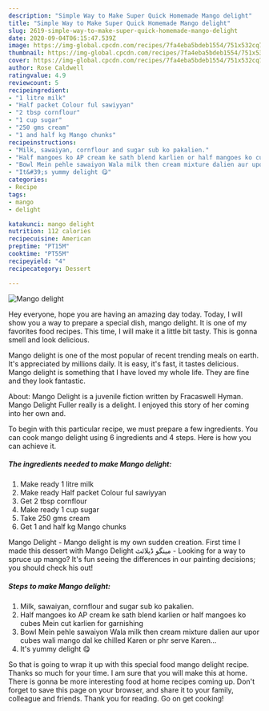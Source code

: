 ```yaml
---
description: "Simple Way to Make Super Quick Homemade Mango delight"
title: "Simple Way to Make Super Quick Homemade Mango delight"
slug: 2619-simple-way-to-make-super-quick-homemade-mango-delight
date: 2020-09-04T06:15:47.539Z
image: https://img-global.cpcdn.com/recipes/7fa4eba5bdeb1554/751x532cq70/mango-delight-recipe-main-photo.jpg
thumbnail: https://img-global.cpcdn.com/recipes/7fa4eba5bdeb1554/751x532cq70/mango-delight-recipe-main-photo.jpg
cover: https://img-global.cpcdn.com/recipes/7fa4eba5bdeb1554/751x532cq70/mango-delight-recipe-main-photo.jpg
author: Rose Caldwell
ratingvalue: 4.9
reviewcount: 5
recipeingredient:
- "1 litre milk"
- "Half packet Colour ful sawiyyan"
- "2 tbsp cornflour"
- "1 cup sugar"
- "250 gms cream"
- "1 and half kg Mango chunks"
recipeinstructions:
- "Milk, sawaiyan, cornflour and sugar sub ko pakalien."
- "Half mangoes ko AP cream ke sath blend karlien or half mangoes ko cubes Mein cut karlien for garnishing"
- "Bowl Mein pehle sawaiyon Wala milk then cream mixture dalien aur upor cubes wali mango dal ke chilled Karen or phr serve Karen..."
- "It&#39;s yummy delight 😋"
categories:
- Recipe
tags:
- mango
- delight

katakunci: mango delight 
nutrition: 112 calories
recipecuisine: American
preptime: "PT15M"
cooktime: "PT55M"
recipeyield: "4"
recipecategory: Dessert

---
```



![Mango delight](https://img-global.cpcdn.com/recipes/7fa4eba5bdeb1554/751x532cq70/mango-delight-recipe-main-photo.jpg)

Hey everyone, hope you are having an amazing day today. Today, I will show you a way to prepare a special dish, mango delight. It is one of my favorites food recipes. This time, I will make it a little bit tasty. This is gonna smell and look delicious.

Mango delight is one of the most popular of recent trending meals on earth. It's appreciated by millions daily. It is easy, it's fast, it tastes delicious. Mango delight is something that I have loved my whole life. They are fine and they look fantastic.

About: Mango Delight is a juvenile fiction written by Fracaswell Hyman. Mango Delight Fuller really is a delight. I enjoyed this story of her coming into her own and.


To begin with this particular recipe, we must prepare a few ingredients. You can cook mango delight using 6 ingredients and 4 steps. Here is how you can achieve it.

<!--inarticleads1-->

##### The ingredients needed to make Mango delight:

1. Make ready 1 litre milk
1. Make ready Half packet Colour ful sawiyyan
1. Get 2 tbsp cornflour
1. Make ready 1 cup sugar
1. Take 250 gms cream
1. Get 1 and half kg Mango chunks


Mango Delight - Mango delight is my own sudden creation. First time I made this dessert with Mango Delight مینگو ڈیلائٹ - Looking for a way to spruce up mango? It&#39;s fun seeing the differences in our painting decisions; you should check his out! 

<!--inarticleads2-->

##### Steps to make Mango delight:

1. Milk, sawaiyan, cornflour and sugar sub ko pakalien.
1. Half mangoes ko AP cream ke sath blend karlien or half mangoes ko cubes Mein cut karlien for garnishing
1. Bowl Mein pehle sawaiyon Wala milk then cream mixture dalien aur upor cubes wali mango dal ke chilled Karen or phr serve Karen...
1. It&#39;s yummy delight 😋




So that is going to wrap it up with this special food mango delight recipe. Thanks so much for your time. I am sure that you will make this at home. There is gonna be more interesting food at home recipes coming up. Don't forget to save this page on your browser, and share it to your family, colleague and friends. Thank you for reading. Go on get cooking!
